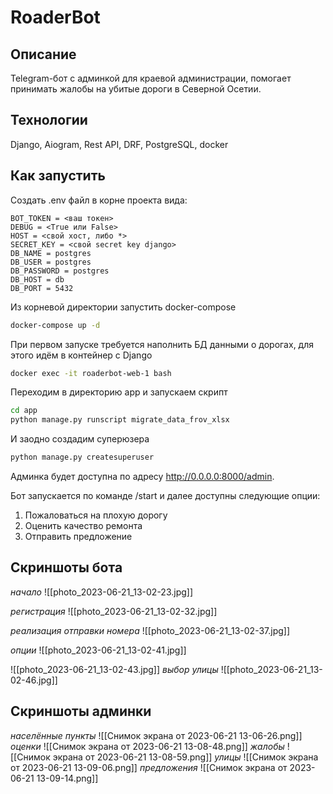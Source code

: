 # RoaderBot

## Описание

Telegram-бот с админкой для краевой администрации, помогает принимать жалобы на убитые дороги в Северной Осетии.

## Технологии

Django, Aiogram, Rest API, DRF, PostgreSQL, docker

## Как запустить

Создать .env файл в корне проекта вида:

```env
BOT_TOKEN = <ваш токен>
DEBUG = <True или False>
HOST = <свой хост, либо *>
SECRET_KEY = <свой secret key django>
DB_NAME = postgres
DB_USER = postgres
DB_PASSWORD = postgres
DB_HOST = db
DB_PORT = 5432
```

Из корневой директории запустить docker-compose

```bash
docker-compose up -d
```

При первом запуске требуется наполнить БД данными о дорогах, для этого идём в контейнер с Django

```bash
docker exec -it roaderbot-web-1 bash
```

Переходим в директорию app и запускаем скрипт

```bash
cd app
python manage.py runscript migrate_data_frov_xlsx
```

И заодно создадим суперюзера
```bash
python manage.py createsuperuser
```

Админка будет доступна по адресу http://0.0.0.0:8000/admin.

Бот запускается по команде /start и далее доступны следующие опции:
1. Пожаловаться на плохую дорогу
2. Оценить качество ремонта
3. Отправить предложение

##  Скриншоты бота

*начало*
![[photo_2023-06-21_13-02-23.jpg]]

*регистрация*
![[photo_2023-06-21_13-02-32.jpg]]

*реализация отправки номера*
![[photo_2023-06-21_13-02-37.jpg]]

*опции*
![[photo_2023-06-21_13-02-41.jpg]]

![[photo_2023-06-21_13-02-43.jpg]]
*выбор улицы*
![[photo_2023-06-21_13-02-46.jpg]]

##  Скриншоты админки

*населённые пункты*
![[Снимок экрана от 2023-06-21 13-06-26.png]]
*оценки*
![[Снимок экрана от 2023-06-21 13-08-48.png]]
*жалобы*
![[Снимок экрана от 2023-06-21 13-08-59.png]]
*улицы*
![[Снимок экрана от 2023-06-21 13-09-06.png]]
*предложения*
![[Снимок экрана от 2023-06-21 13-09-14.png]]
